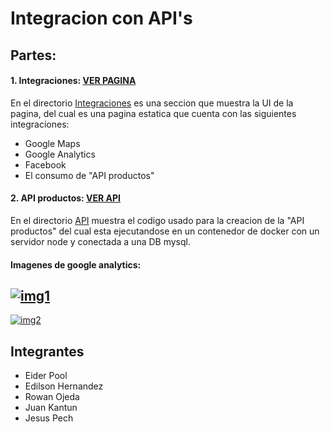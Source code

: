 # Integracion con API's

## Partes:
#### 1. Integraciones: [VER PAGINA](https://tienda-online.fly.dev/ "CLICK")
En el directorio [Integraciones](https://github.com/eider404/Integracion-con-API-s/tree/main/Integraciones "Integraciones") es una seccion que muestra la UI de la pagina, del cual es una pagina estatica que cuenta con las siguientes integraciones:
- Google Maps
- Google Analytics
- Facebook
- El consumo de "API productos"

#### 2. API productos: [VER API](https://products-api.fly.dev/ "CLICK")
En el directorio [API](https://github.com/eider404/Integracion-con-API-s/tree/main/API "API") muestra el codigo usado para la creacion de la "API productos" del cual esta ejecutandose en un contenedor de docker con un servidor node y conectada a una DB mysql.

#### Imagenes de google analytics:
[![img1](https://i.postimg.cc/bJPYTbCb/Captura-desde-2022-11-27-14-09-29.png "img1")](https://i.postimg.cc/bJPYTbCb/Captura-desde-2022-11-27-14-09-29.png "img1")
------------
[![img2](https://i.postimg.cc/PqjksHWn/Captura-desde-2022-11-27-14-10-05.png "img2")](https://i.postimg.cc/PqjksHWn/Captura-desde-2022-11-27-14-10-05.png "img2")


## Integrantes
- Eider Pool
- Edilson Hernandez
- Rowan Ojeda
- Juan Kantun
- Jesus Pech
